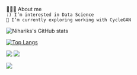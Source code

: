 👩🏻‍💻 About me <br />
`:) I’m interested in Data Science` <br />
`🌱 I’m currently exploring working with CycleGAN` <br />

![Nihariks's GitHub stats](https://github-readme-stats.vercel.app/api?username=deokarniharika&show_icons=true&cache_seconds=86400&theme=default)

[![Top Langs](https://github-readme-stats.vercel.app/api/top-langs/?username=deokarniharika&layout=compact)](https://github.com/deokarniharika/github-readme-stats)


[![](https://img.shields.io/badge/linkedin-%230077B5.svg?style=for-the-badge&logo=linkedin)](https://www.linkedin.com/in/niharika-deokar-3a483b212/)
[![](https://img.shields.io/badge/Spotify-1ED760?style=for-the-badge&logo=spotify&logoColor=white)](https://open.spotify.com/user/31ul7onrbj7e345x6nehfv33vnvi?si=gD27cAFRRrmtYe9M_V4Vdg) <br />

![](https://komarev.com/ghpvc/?username=your-github-deokarniharika&color=5c848a) 

<!---
deokarniharika/deokarniharika is a ✨ special ✨ repository because its `README.md` (this file) appears on your GitHub profile.
You can click the Preview link to take a look at your changes.
--->


